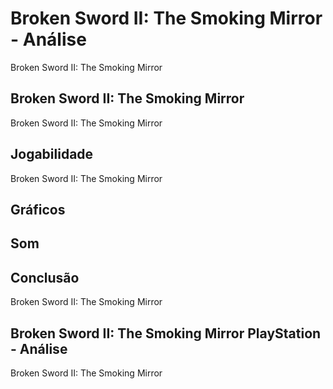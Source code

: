 ---
---

# Broken Sword II: The Smoking Mirror - Análise

Broken Sword II: The Smoking Mirror

## Broken Sword II: The Smoking Mirror

Broken Sword II: The Smoking Mirror

## Jogabilidade

Broken Sword II: The Smoking Mirror

## Gráficos


## Som

## Conclusão

Broken Sword II: The Smoking Mirror

## Broken Sword II: The Smoking Mirror PlayStation - Análise

Broken Sword II: The Smoking Mirror
